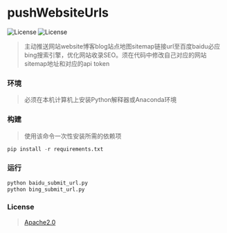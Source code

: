 # pushWebsiteUrls

![License](https://img.shields.io/badge/License-Apache2.0-brightgreen) ![License](https://img.shields.io/badge/Version-v1.2.3-yellow)

> 主动推送网站website博客blog站点地图sitemap链接url至百度baidu必应bing搜索引擎，优化网站收录SEO。须在代码中修改自己对应的网站sitemap地址和对应的api token

### 环境

> 必须在本机计算机上安装Python解释器或Anaconda环境

### 构建

>使用该命令一次性安装所需的依赖项

```python
pip install -r requirements.txt
```

### 运行

```bash
python baidu_submit_url.py
python bing_submit_url.py
```

### License

>[Apache2.0](/License)

